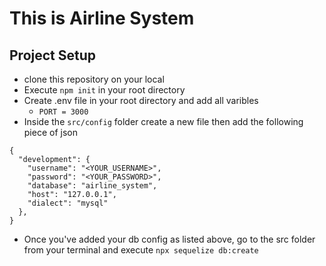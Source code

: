 # This is Airline System

## Project Setup

- clone this repository on your local
- Execute `npm init` in your root directory
- Create .env file in your root directory and add all varibles
  - `PORT = 3000`
- Inside the `src/config` folder create a new file then add the following piece of json

```
{
  "development": {
    "username": "<YOUR_USERNAME>",
    "password": "<YOUR_PASSWORD>",
    "database": "airline_system",
    "host": "127.0.0.1",
    "dialect": "mysql"
  },
}
```

- Once you've added your db config as listed above, go to the src folder from your terminal and execute `npx sequelize db:create`
